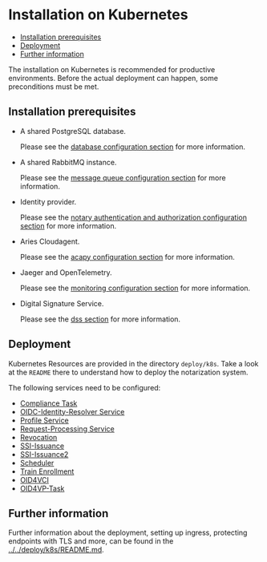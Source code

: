 # Installation on Kubernetes

<!-- TOC GitLab -->

- [Installation prerequisites](#installation-prerequisites)
- [Deployment](#deployment)
- [Further information](#further-information)

<!-- /TOC -->

The installation on Kubernetes is recommended for productive environments.
Before the actual deployment can happen, some preconditions must be met.

## Installation prerequisites

- A shared PostgreSQL database.

  Please see the [database configuration section](database.md) for more information.

- A shared RabbitMQ instance.

  Please see the [message queue configuration section](message-queue.md) for more information.

- Identity provider.

  Please see the [notary authentication and authorization configuration section](auth.md) for more information.

- Aries Cloudagent.

  Please see the [acapy configuration section](acapy.md) for more information.

- Jaeger and OpenTelemetry.

  Please see the [monitoring configuration section](./monitoring.md) for more information.

- Digital Signature Service.

  Please see the [dss section](./dss.md) for more information.

## Deployment

Kubernetes Resources are provided in the directory `deploy/k8s`.
Take a look at the `README` there to understand how to deploy the notarization system.

The following services need to be configured:

- [Compliance Task](services/compliance-task.md)
- [OIDC-Identity-Resolver Service](services/oidc-identity-resolver.md)
- [Profile Service](services/profile.md)
- [Request-Processing Service](services/request-processing.md)
- [Revocation](services/revocation.md)
- [SSI-Issuance](services/ssi.md)
- [SSI-Issuance2](services/ssi2.md)
- [Scheduler](services/scheduler.md)
- [Train Enrollment](services/train-enrollment.md)
- [OID4VCI](services/oid4vci.md)
- [OID4VP-Task](services/oid4vp-task.md)

## Further information

Further information about the deployment, setting up ingress, protecting endpoints with TLS and more, can be found in the [../../deploy/k8s/README.md](../../deploy/k8s/README.md).
